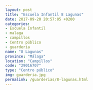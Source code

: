```yaml
---
layout: post
title: "Escuela Infantil 8 Lagunas"
date: 2017-09-20 20:57:05 +0200
categories:
- Escuela Infantil
- malaga
- campillos
- Centro público
- guarderia
name: "8 Lagunas"
province: "Málaga"
location: "Campillos"
code: "29016707"
type: "Centro público"
img: guarderia.jpg
permalink: /guarderias/8-lagunas.html
---
```

